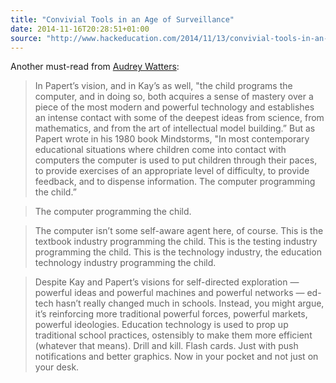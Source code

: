 ```yaml
---
title: "Convivial Tools in an Age of Surveillance"
date: 2014-11-16T20:28:51+01:00
source: "http://www.hackeducation.com/2014/11/13/convivial-tools-in-an-age-of-surveillance/"
---
```


Another must-read from [Audrey Watters](http://www.hackeducation.com/):

> In Papert’s vision, and in Kay’s as well, "the child programs the computer, and in doing so, both acquires a sense of mastery over a piece of the most modern and powerful technology and establishes an intense contact with some of the deepest ideas from science, from mathematics, and from the art of intellectual model building.” But as Papert wrote in his 1980 book Mindstorms, "In most contemporary educational situations where children come into contact with computers the computer is used to put children through their paces, to provide exercises of an appropriate level of difficulty, to provide feedback, and to dispense information. The computer programming the child.”

> The computer programming the child.

> The computer isn’t some self-aware agent here, of course. This is the textbook industry programming the child. This is the testing industry programming the child. This is the technology industry, the education technology industry programming the child.

> Despite Kay and Papert’s visions for self-directed exploration — powerful ideas and powerful machines and powerful networks — ed-tech hasn’t really changed much in schools. Instead, you might argue, it’s reinforcing more traditional powerful forces, powerful markets, powerful ideologies. Education technology is used to prop up traditional school practices, ostensibly to make them more efficient (whatever that means). Drill and kill. Flash cards. Just with push notifications and better graphics. Now in your pocket and not just on your desk.
